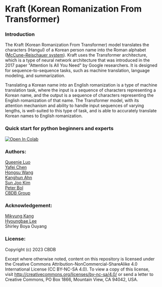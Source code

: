 # Kraft (Korean Romanization From Transformer)

### Introduction
The Kraft (Korean Romanization From Transformer) model translates the characters (Hangul) of a Korean person name into the Roman alphabet ([McCune–Reischauer system](https://en.wikipedia.org/wiki/McCune%E2%80%93Reischauer)). Kraft uses the Transformer architecture, which is a type of neural network architecture that was introduced in the 2017 paper "Attention Is All You Need" by Google researchers. It is designed for sequence-to-sequence tasks, such as machine translation, language modeling, and summarization.

Translating a Korean name into an English romanization is a type of machine translation task, where the input is a sequence of characters representing a Korean name, and the output is a sequence of characters representing the English romanization of that name. The Transformer model, with its attention mechanism and ability to handle input sequences of varying lengths, is well-suited to this type of task, and is able to accurately translate Korean names to English romanization. 

### Quick start for python beginners and experts
[![Open In Colab](https://colab.research.google.com/assets/colab-badge.svg)](https://colab.research.google.com/drive/1aIGvyvqRdHv7QTRahhD1sf8L6yV39kxc?usp=sharing)

### Authors:

<a href="https://www.w3.org/">Queenie Luo</a>
<br>
<a href="https://www.iq.harvard.edu/people/yafei-chen">Yafei Chen</a>
<br>
<a href="https://github.com/sudoghut">Hongsu Wang</a>
<br>
<a href="https://ealc.fas.harvard.edu/people/kanghun-ahn">Kanghun Ahn</a>
<br>
<a href="https://ealc.fas.harvard.edu/people/sun-joo-kim">Sun Joo Kim</a>
<br>
<a href="https://ealc.fas.harvard.edu/people/peter-k-bol">Peter Bol</a>
<br>
<a href="https://projects.iq.harvard.edu/cbdb/home">CBDB Group</a>



### Acknowledgement:
<a href="https://library.harvard.edu/staff/mikyung-kang">Mikyung Kang</a>
<br>
<a href="https://library.princeton.edu/staff/hyoungl">Hyoungbae Lee</a>
<br>
Shirley Boya Ouyang

### License:
Copyright (c) 2023 CBDB

Except where otherwise noted, content on this repository is licensed under the Creative Commons Attribution-NonCommercial-ShareAlike 4.0 International License (CC BY-NC-SA 4.0).
To view a copy of this license, visit http://creativecommons.org/licenses/by-nc-sa/4.0/ or
send a letter to Creative Commons, PO Box 1866, Mountain View, CA 94042, USA.

